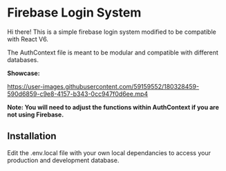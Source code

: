 # Firebase Login System

Hi there! This is a simple firebase login system modified to be compatible with React V6. 

The AuthContext file is meant to be modular and compatible with different databases. 

**Showcase:**

https://user-images.githubusercontent.com/59159552/180328459-590d6859-c9e8-4157-b343-0cc947f0d6ee.mp4

**Note: You will need to adjust the functions within AuthContext if you are not using Firebase.**

## Installation

Edit the .env.local file with your own local dependancies to access your production and development database. 

